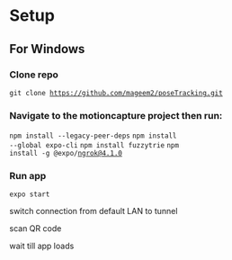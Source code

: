 # Setup

## For Windows

### Clone repo
<code>git clone https://github.com/mageem2/poseTracking.git</code>

  
### Navigate to the motioncapture project then run:
<code>npm install --legacy-peer-deps</code>
<code>npm install --global expo-cli</code>
<code>npm install fuzzytrie</code>
<code>npm install -g @expo/ngrok@4.1.0</code>

### Run app
<code>expo start</code>

switch connection from default LAN to tunnel

scan QR code

wait till app loads

